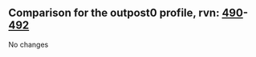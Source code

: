 ## Comparison for the outpost0 profile, rvn: [490](https://github.com/PRO100KatYT/FortniteProfileRevisions/tree/main/profiles/outpost0/490%20outpost0.json)-[492](https://github.com/PRO100KatYT/FortniteProfileRevisions/tree/main/profiles/outpost0/492%20outpost0.json)

No changes
